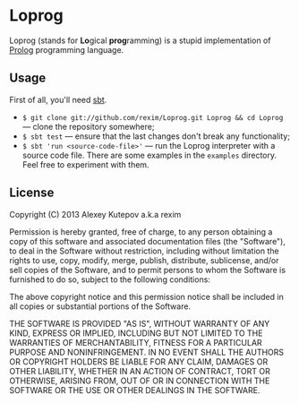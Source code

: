 # Loprog #

Loprog (stands for **Lo**gical **prog**ramming) is a stupid
implementation of [Prolog](https://en.wikipedia.org/wiki/Prolog)
programming language.

## Usage ##

First of all, you'll need [sbt](http://www.scala-sbt.org/).

* `$ git clone git://github.com/rexim/Loprog.git Loprog && cd Loprog`
  — clone the repository somewhere;
* `$ sbt test` — ensure that the last changes don't break any
  functionality;
* `$ sbt 'run <source-code-file>'` — run the Loprog interpreter with a
  source code file. There are some examples in the `examples`
  directory. Feel free to experiment with them.

## License ##

Copyright (C) 2013 Alexey Kutepov a.k.a rexim

Permission is hereby granted, free of charge, to any person obtaining
a copy of this software and associated documentation files (the
"Software"), to deal in the Software without restriction, including
without limitation the rights to use, copy, modify, merge, publish,
distribute, sublicense, and/or sell copies of the Software, and to
permit persons to whom the Software is furnished to do so, subject to
the following conditions:

The above copyright notice and this permission notice shall be
included in all copies or substantial portions of the Software.

THE SOFTWARE IS PROVIDED "AS IS", WITHOUT WARRANTY OF ANY KIND,
EXPRESS OR IMPLIED, INCLUDING BUT NOT LIMITED TO THE WARRANTIES OF
MERCHANTABILITY, FITNESS FOR A PARTICULAR PURPOSE AND
NONINFRINGEMENT. IN NO EVENT SHALL THE AUTHORS OR COPYRIGHT HOLDERS BE
LIABLE FOR ANY CLAIM, DAMAGES OR OTHER LIABILITY, WHETHER IN AN ACTION
OF CONTRACT, TORT OR OTHERWISE, ARISING FROM, OUT OF OR IN CONNECTION
WITH THE SOFTWARE OR THE USE OR OTHER DEALINGS IN THE SOFTWARE.
